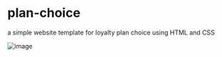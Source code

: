 # plan-choice
a simple website template for loyalty plan choice using HTML and CSS

![image](https://github.com/pescivo/escolha-o-plano/assets/87651996/8ec6f73f-ef44-42a0-b9a7-64bde4a7e170)
